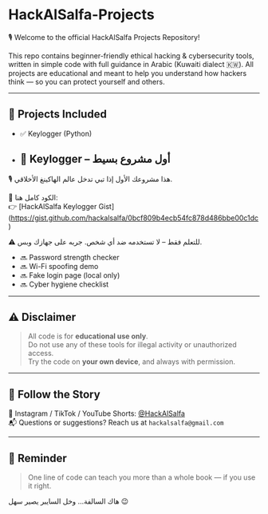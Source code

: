 # HackAlSalfa-Projects

🎙️ Welcome to the official HackAlSalfa Projects Repository!

This repo contains beginner-friendly ethical hacking & cybersecurity tools, written in simple code with full guidance in Arabic (Kuwaiti dialect 🇰🇼). All projects are educational and meant to help you understand how hackers think — so you can protect yourself and others.

---

## 🔐 Projects Included

- ✅ Keylogger (Python)
- ## 🔑 Keylogger – أول مشروع بسيط

🎙️ هذا مشروعك الأول إذا تبي تدخل عالم الهاكينغ الأخلاقي.

📂 الكود كامل هنا:  
👉 [HackAlSalfa Keylogger Gist] (https://gist.github.com/hackalsalfa/0bcf809b4ecb54fc878d486bbe00c1dc)

⚠️ للتعلم فقط – لا تستخدمه ضد أي شخص. جربه على جهازك وبس.

- 🔜 Password strength checker
- 🔜 Wi-Fi spoofing demo
- 🔜 Fake login page (local only)
- 🔜 Cyber hygiene checklist

---

## ⚠️ Disclaimer

> All code is for **educational use only**.  
> Do not use any of these tools for illegal activity or unauthorized access.  
> Try the code on **your own device**, and always with permission.

---

## 💬 Follow the Story

📲 Instagram / TikTok / YouTube Shorts: [@HackAlSalfa](https://www.instagram.com/hackalsalfa)  
📬 Questions or suggestions? Reach us at `hackalsalfa@gmail.com`

---

## 🧠 Reminder

> One line of code can teach you more than a whole book — if you use it right.

هاك السالفة… وخل السايبر يصير سهل 😉
